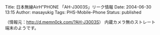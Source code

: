 Title: 日本無線AirH"PHONE 「AH-J3003S」リーク情報
Date: 2004-06-30 13:15
Author: masayukig
Tags: PHS-Mobile-Phone
Status: published

（情報元：<http://d.memn0ck.com/?AH-J3003S>）
内蔵カメラ無のストレート端末のようです。
